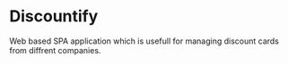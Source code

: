 # Discountify

Web based SPA application which is usefull for managing discount cards from diffrent companies.
